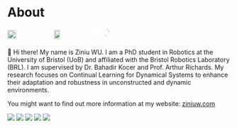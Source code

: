 # About

<img src="https://bristolflightlab.com/assets/images/uob.png" width = "20%" height = "20%" div align=center /> <img src="https://bristolflightlab.com/assets/images/FlightLabWhite.png" width = "16%" height = "16%" div align=center /> <img src="brl_white.png" width = "9%" height = "9%" div align=center />

👋 Hi there! My name is Ziniu WU. I am a PhD student in Robotics at the University of Bristol (UoB) and affiliated with the Bristol Robotics Laboratory (BRL). I am supervised by Dr. Bahadir Kocer and Prof. Arthur Richards. My research focuses on Continual Learning for Dynamical Systems to enhance their adaptation and robustness in unconstructed and dynamic environments.

You might want to find out more information at my website: [ziniuw.com](https://ziniuw.com/)

<img src="https://img.shields.io/badge/ROS-22314E?style=flat-square&logo=ROS&logoColor=white" height="20"/>  <img src="https://img.shields.io/badge/Python-3766AB?style=flat-square&logo=Python&logoColor=white" height="20"/> <img src="https://img.shields.io/badge/C++-00599C?style=flat-square&logo=C%2B%2B&logoColor=white" height="20"/>      <img src="https://img.shields.io/badge/MATLAB-FF452F?style=flat-square&logo=Mathworks&logoColor=white" height="20"/>  <img src="https://img.shields.io/badge/SolidWorks-FF3333?style=flat-square&logo=Solidworks&logoColor=white" height="20"/>

<!--

Here are some ideas to get you started:
- 🔭 I’m currently working on Bimanual Manipulation
- 🌱 I’m currently learning Dynamical Systems
- 👯 I’m looking to collaborate on ...
- 🤔 I’m looking for help with ...
- 💬 Ask me about ...
- 📫 How to reach me: ...
- 😄 Pronouns: ...
- ⚡ Fun fact: ...
-->

<!-- <img src="https://img.shields.io/badge/TensorFlow-FF6F00?style=for-the-badge&logo=tensorflow&logoColor=white" height="20"/> -->
